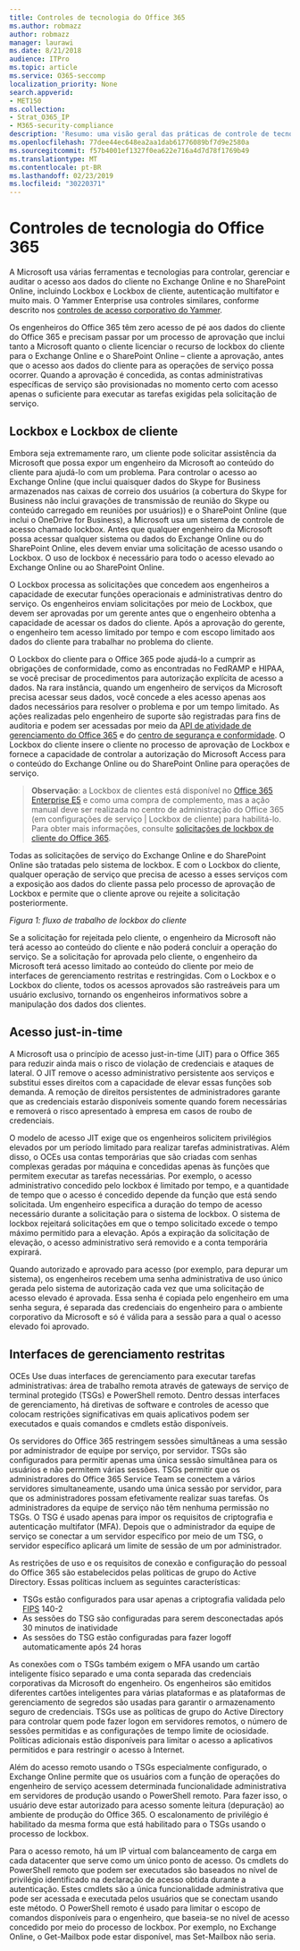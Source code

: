 ```yaml
---
title: Controles de tecnologia do Office 365
ms.author: robmazz
author: robmazz
manager: laurawi
ms.date: 8/21/2018
audience: ITPro
ms.topic: article
ms.service: O365-seccomp
localization_priority: None
search.appverid:
- MET150
ms.collection:
- Strat_O365_IP
- M365-security-compliance
description: 'Resumo: uma visão geral das práticas de controle de tecnologia da Microsoft para o Office 365.'
ms.openlocfilehash: 77dee44ec648ea2aa1dab61776089bf7d9e2580a
ms.sourcegitcommit: f57b4001ef1327f0ea622e716a4d7d78f1769b49
ms.translationtype: MT
ms.contentlocale: pt-BR
ms.lasthandoff: 02/23/2019
ms.locfileid: "30220371"
---
```

# <a name="office-365-technology-controls"></a>Controles de tecnologia do Office 365 

A Microsoft usa várias ferramentas e tecnologias para controlar, gerenciar e auditar o acesso aos dados do cliente no Exchange Online e no SharePoint Online, incluindo Lockbox e Lockbox de cliente, autenticação multifator e muito mais. O Yammer Enterprise usa controles similares, conforme descrito nos [controles de acesso corporativo do Yammer](office-365-yammer-enterprise-access-controls.md).

Os engenheiros do Office 365 têm zero acesso de pé aos dados do cliente do Office 365 e precisam passar por um processo de aprovação que inclui tanto a Microsoft quanto o cliente licenciar o recurso de lockbox do cliente para o Exchange Online e o SharePoint Online – cliente a aprovação, antes que o acesso aos dados do cliente para as operações de serviço possa ocorrer. Quando a aprovação é concedida, as contas administrativas específicas de serviço são provisionadas no momento certo com acesso apenas o suficiente para executar as tarefas exigidas pela solicitação de serviço.

## <a name="lockbox-and-customer-lockbox"></a>Lockbox e Lockbox de cliente
Embora seja extremamente raro, um cliente pode solicitar assistência da Microsoft que possa expor um engenheiro da Microsoft ao conteúdo do cliente para ajudá-lo com um problema. Para controlar o acesso ao Exchange Online (que inclui quaisquer dados do Skype for Business armazenados nas caixas de correio dos usuários (a cobertura do Skype for Business não inclui gravações de transmissão de reunião do Skype ou conteúdo carregado em reuniões por usuários)) e o SharePoint Online (que inclui o OneDrive for Business), a Microsoft usa um sistema de controle de acesso chamado lockbox. Antes que qualquer engenheiro da Microsoft possa acessar qualquer sistema ou dados do Exchange Online ou do SharePoint Online, eles devem enviar uma solicitação de acesso usando o Lockbox. O uso de lockbox é necessário para todo o acesso elevado ao Exchange Online ou ao SharePoint Online.

O Lockbox processa as solicitações que concedem aos engenheiros a capacidade de executar funções operacionais e administrativas dentro do serviço. Os engenheiros enviam solicitações por meio de Lockbox, que devem ser aprovadas por um gerente antes que o engenheiro obtenha a capacidade de acessar os dados do cliente. Após a aprovação do gerente, o engenheiro tem acesso limitado por tempo e com escopo limitado aos dados do cliente para trabalhar no problema do cliente.

O Lockbox do cliente para o Office 365 pode ajudá-lo a cumprir as obrigações de conformidade, como as encontradas no FedRAMP e HIPAA, se você precisar de procedimentos para autorização explícita de acesso a dados. Na rara instância, quando um engenheiro de serviços da Microsoft precisa acessar seus dados, você concede a eles acesso apenas aos dados necessários para resolver o problema e por um tempo limitado. As ações realizadas pelo engenheiro de suporte são registradas para fins de auditoria e podem ser acessadas por meio da [API de atividade de gerenciamento do Office 365](https://msdn.microsoft.com/library/office/dn707383.aspx) e do [centro de segurança e conformidade](http://protection.office.com/). O Lockbox do cliente insere o cliente no processo de aprovação de Lockbox e fornece a capacidade de controlar a autorização do Microsoft Access para o conteúdo do Exchange Online ou do SharePoint Online para operações de serviço.

>**Observação**: a Lockbox de clientes está disponível no [Office 365 Enterprise E5](https://products.office.com/business/office-365-enterprise-e5-business-software) e como uma compra de complemento, mas a ação manual deve ser realizada no centro de administração do Office 365 (em configurações de serviço | Lockbox de cliente) para habilitá-lo. Para obter mais informações, consulte [solicitações de lockbox de cliente do Office 365](https://support.office.com/article/Office-365-Customer-Lockbox-Requests-36f9cdd1-e64c-421b-a7e4-4a54d16440a2).

Todas as solicitações de serviço do Exchange Online e do SharePoint Online são tratadas pelo sistema de lockbox. E com o Lockbox do cliente, qualquer operação de serviço que precisa de acesso a esses serviços com a exposição aos dados do cliente passa pelo processo de aprovação de Lockbox e permite que o cliente aprove ou rejeite a solicitação posteriormente.
 
*Figura 1: fluxo de trabalho de lockbox do cliente*

Se a solicitação for rejeitada pelo cliente, o engenheiro da Microsoft não terá acesso ao conteúdo do cliente e não poderá concluir a operação do serviço. Se a solicitação for aprovada pelo cliente, o engenheiro da Microsoft terá acesso limitado ao conteúdo do cliente por meio de interfaces de gerenciamento restritas e restringidas. Com o Lockbox e o Lockbox do cliente, todos os acessos aprovados são rastreáveis para um usuário exclusivo, tornando os engenheiros informativos sobre a manipulação dos dados dos clientes.

## <a name="just-in-time-access"></a>Acesso just-in-time
A Microsoft usa o princípio de acesso just-in-time (JIT) para o Office 365 para reduzir ainda mais o risco de violação de credenciais e ataques de lateral. O JIT remove o acesso administrativo persistente aos serviços e substitui esses direitos com a capacidade de elevar essas funções sob demanda. A remoção de direitos persistentes de administradores garante que as credenciais estarão disponíveis somente quando forem necessárias e removerá o risco apresentado à empresa em casos de roubo de credenciais.

O modelo de acesso JIT exige que os engenheiros solicitem privilégios elevados por um período limitado para realizar tarefas administrativas. Além disso, o OCEs usa contas temporárias que são criadas com senhas complexas geradas por máquina e concedidas apenas às funções que permitem executar as tarefas necessárias. Por exemplo, o acesso administrativo concedido pelo lockbox é limitado por tempo, e a quantidade de tempo que o acesso é concedido depende da função que está sendo solicitada. Um engenheiro especifica a duração do tempo de acesso necessário durante a solicitação para o sistema de lockbox. O sistema de lockbox rejeitará solicitações em que o tempo solicitado excede o tempo máximo permitido para a elevação. Após a expiração da solicitação de elevação, o acesso administrativo será removido e a conta temporária expirará.

Quando autorizado e aprovado para acesso (por exemplo, para depurar um sistema), os engenheiros recebem uma senha administrativa de uso único gerada pelo sistema de autorização cada vez que uma solicitação de acesso elevado é aprovada. Essa senha é copiada pelo engenheiro em uma senha segura, é separada das credenciais do engenheiro para o ambiente corporativo da Microsoft e só é válida para a sessão para a qual o acesso elevado foi aprovado.

## <a name="constrained-management-interfaces"></a>Interfaces de gerenciamento restritas
OCEs Use duas interfaces de gerenciamento para executar tarefas administrativas: área de trabalho remota através de gateways de serviço de terminal protegido (TSGs) e PowerShell remoto. Dentro dessas interfaces de gerenciamento, há diretivas de software e controles de acesso que colocam restrições significativas em quais aplicativos podem ser executados e quais comandos e cmdlets estão disponíveis. 

Os servidores do Office 365 restringem sessões simultâneas a uma sessão por administrador de equipe por serviço, por servidor. TSGs são configurados para permitir apenas uma única sessão simultânea para os usuários e não permitem várias sessões. TSGs permitir que os administradores do Office 365 Service Team se conectem a vários servidores simultaneamente, usando uma única sessão por servidor, para que os administradores possam efetivamente realizar suas tarefas. Os administradores da equipe de serviço não têm nenhuma permissão no TSGs. O TSG é usado apenas para impor os requisitos de criptografia e autenticação multifator (MFA). Depois que o administrador da equipe de serviço se conectar a um servidor específico por meio de um TSG, o servidor específico aplicará um limite de sessão de um por administrador.

As restrições de uso e os requisitos de conexão e configuração do pessoal do Office 365 são estabelecidos pelas políticas de grupo do Active Directory. Essas políticas incluem as seguintes características:
- TSGs estão configurados para usar apenas a criptografia validada pelo [FIPS](https://www.microsoft.com/en-us/TrustCenter/Compliance/FIPS) 140-2
- As sessões do TSG são configuradas para serem desconectadas após 30 minutos de inatividade
- As sessões do TSG estão configuradas para fazer logoff automaticamente após 24 horas

As conexões com o TSGs também exigem o MFA usando um cartão inteligente físico separado e uma conta separada das credenciais corporativas da Microsoft do engenheiro. Os engenheiros são emitidos diferentes cartões inteligentes para várias plataformas e as plataformas de gerenciamento de segredos são usadas para garantir o armazenamento seguro de credenciais. TSGs use as políticas de grupo do Active Directory para controlar quem pode fazer logon em servidores remotos, o número de sessões permitidas e as configurações de tempo limite de ociosidade. Políticas adicionais estão disponíveis para limitar o acesso a aplicativos permitidos e para restringir o acesso à Internet.

Além do acesso remoto usando o TSGs especialmente configurado, o Exchange Online permite que os usuários com a função de operações do engenheiro de serviço acessem determinada funcionalidade administrativa em servidores de produção usando o PowerShell remoto. Para fazer isso, o usuário deve estar autorizado para acesso somente leitura (depuração) ao ambiente de produção do Office 365. O escalonamento de privilégio é habilitado da mesma forma que está habilitado para o TSGs usando o processo de lockbox.

Para o acesso remoto, há um IP virtual com balanceamento de carga em cada datacenter que serve como um único ponto de acesso. Os cmdlets do PowerShell remoto que podem ser executados são baseados no nível de privilégio identificado na declaração de acesso obtida durante a autenticação. Estes cmdlets são a única funcionalidade administrativa que pode ser acessada e executada pelos usuários que se conectam usando este método. O PowerShell remoto é usado para limitar o escopo de comandos disponíveis para o engenheiro, que baseia-se no nível de acesso concedido por meio do processo de lockbox. Por exemplo, no Exchange Online, o Get-Mailbox pode estar disponível, mas Set-Mailbox não seria.
